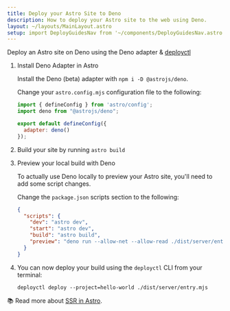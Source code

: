 ```yaml
---
title: Deploy your Astro Site to Deno
description: How to deploy your Astro site to the web using Deno.
layout: ~/layouts/MainLayout.astro
setup: import DeployGuidesNav from '~/components/DeployGuidesNav.astro';
---
```


Deploy an Astro site on Deno using the Deno adapter & [deployctl](https://github.com/denoland/deployctl)

1. Install Deno Adapter in Astro

    Install the Deno (beta) adapter with `npm i -D @astrojs/deno`.

    Change your `astro.config.mjs` configuration file to the following:

    ```js
    import { defineConfig } from 'astro/config';
    import deno from "@astrojs/deno";

    export default defineConfig({
      adapter: deno()
    });
    ```

2. Build your site by running `astro build`

3. Preview your local build with Deno

    To actually use Deno locally to preview your Astro site, you'll need to add some script changes.

    Change the `package.json` scripts section to the following:

    ```json
    {
      "scripts": {
        "dev": "astro dev",
        "start": "astro dev",
        "build": "astro build",
        "preview": "deno run --allow-net --allow-read ./dist/server/entry.mjs"
      }
    }
    ```

4. You can now deploy your build using the `deployctl` CLI from your terminal:

    ```shell
    deployctl deploy --project=hello-world ./dist/server/entry.mjs
    ```
📚 Read more about [SSR in Astro](/en/guides/server-side-rendering/).

<DeployGuidesNav />
